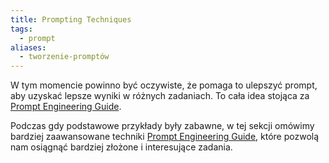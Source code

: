 ```yaml
---
title: Prompting Techniques
tags:
  - prompt
aliases:
  - tworzenie-promptów
---
```

W tym momencie powinno być oczywiste, że pomaga to ulepszyć prompt, aby uzyskać lepsze wyniki w różnych zadaniach. To cała idea stojąca za [Prompt Engineering Guide](Prompt%20Engineering%20Guide).

Podczas gdy podstawowe przykłady były zabawne, w tej sekcji omówimy bardziej zaawansowane techniki [Prompt Engineering Guide](Prompt%20Engineering%20Guide), które pozwolą nam osiągnąć bardziej złożone i interesujące zadania.

